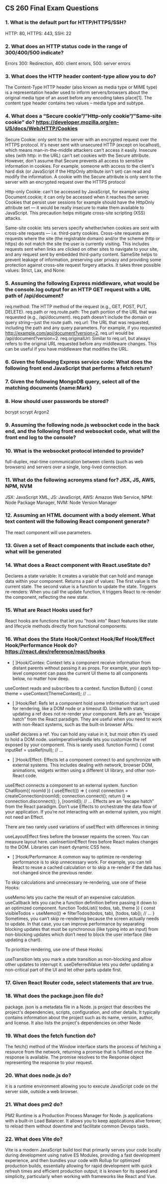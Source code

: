 ## CS 260 Final Exam Questions

### 1. What is the default port for HTTP/HTTPS/SSH? 
HTTP: 80, HTTPS: 443, SSH: 22

### 2. What does an HTTP status code in the range of 300/400/500 indicate?
Errors 300: Redirection, 400: client errors, 500: server errors

### 3. What does the HTTP header content-type allow you to do?
The Content-Type HTTP header (also known as media type or MIME type) is a representation header used to inform servers/browsers about the original media type of an asset before any encoding takes place[1]. The content type header contains two values – media type and subtype.

### 4. What does a “Secure cookie”/”Http-only cookie”/”Same-site cookie” do? https://developer.mozilla.org/en-US/docs/Web/HTTP/Cookies
Secure Cookie: only sent to the server with an encrypted request over the HTTPS protocol. It's never sent with unsecured HTTP (except on localhost), which means man-in-the-middle attackers can't access it easily. Insecure sites (with http: in the URL) can't set cookies with the Secure attribute. However, don't assume that Secure prevents all access to sensitive information in cookies. For example, someone with access to the client's hard disk (or JavaScript if the HttpOnly attribute isn't set) can read and modify the information. A cookie with the Secure attribute is only sent to the server with an encrypted request over the HTTPS protocol

Http-only Cookie: can't be accessed by JavaScript, for example using Document.cookie; it can only be accessed when it reaches the server. Cookies that persist user sessions for example should have the HttpOnly attribute set — it would be really insecure to make them available to JavaScript. This precaution helps mitigate cross-site scripting (XSS) attacks.

Same-site cookie: lets servers specify whether/when cookies are sent with cross-site requests — i.e. third-party cookies. Cross-site requests are requests where the site (the registrable domain) and/or the scheme (http or https) do not match the site the user is currently visiting. This includes requests sent when links are clicked on other sites to navigate to your site, and any request sent by embedded third-party content. SameSite helps to prevent leakage of information, preserving user privacy and providing some protection against cross-site request forgery attacks. It takes three possible values: Strict, Lax, and None:

### 5. Assuming the following Express middleware, what would be the console.log output for an HTTP GET request with a URL path of /api/document?
req.method: The HTTP method of the request (e.g., GET, POST, PUT, DELETE).
req.path or req.route.path: The path portion of the URL that was requested (e.g., /api/document). req.path doesn’t include the domain or query string—just the route path.
req.url: The URL that was requested, including the path and any query parameters. For example, if you requested http://example.com/api/document?version=2, req.url would be /api/document?version=2.
req.originalUrl: Similar to req.url, but always refers to the original URL requested before any middleware changes. This can be useful if you have middleware that modifies the URL.

### 6. Given the following Express service code: What does the following front end JavaScript that performs a fetch return?


### 7. Given the following MongoDB query, select all of the matching documents {name:Mark}


### 8. How should user passwords be stored?
bcrypt
scrypt
Argon2

### 9. Assuming the following node.js websocket code in the back end, and the following front end websocket code, what will the front end log to the console?

### 10. What is the websocket protocol intended to provide?
full-duplex, real-time communication between clients (such as web browsers) and servers over a single, long-lived connection.

### 11. What do the following acronyms stand for? JSX, JS, AWS, NPM, NVM
JSX: JavaScript XML, JS: JavaScript, AWS: Amazon Web Service, NPM: Node Package Manager, NVM: Node Version Manager


### 12. Assuming an HTML document with a body element. What text content will the following React component generate?  
The react component will use parameters.


### 13. Given a set of React components that include each other, what will be generated


### 14. What does a React component with React.useState do?
Declares a state variable: It creates a variable that can hold and manage data within your component.
Returns a pair of values:
The first value is the current state.
The second value is a function to update the state.
Triggers re-renders: When you call the update function, it triggers React to re-render the component, reflecting the new state.

### 15. What are React Hooks used for?
React hooks are functions that let you "hook into" React features like state and lifecycle methods directly from functional components. 

### 16. What does the State Hook/Context Hook/Ref Hook/Effect Hook/Performance Hook do? https://react.dev/reference/react/hooks
- [ ]Hook/Contex: Context lets a component receive information from distant parents without passing it as props. For example, your app’s top-level component can pass the current UI theme to all components below, no matter how deep.

useContext reads and subscribes to a context.
function Button() {
  const theme = useContext(ThemeContext);
  // ...

- [ ]Hook/Ref: Refs let a component hold some information that isn’t used for rendering, like a DOM node or a timeout ID. Unlike with state, updating a ref does not re-render your component. Refs are an “escape hatch” from the React paradigm. They are useful when you need to work with non-React systems, such as the built-in browser APIs.

useRef declares a ref. You can hold any value in it, but most often it’s used to hold a DOM node.
useImperativeHandle lets you customize the ref exposed by your component. This is rarely used.
function Form() {
  const inputRef = useRef(null);
  // ...

- [ ]Hook/Effect: Effects let a component connect to and synchronize with external systems. This includes dealing with network, browser DOM, animations, widgets written using a different UI library, and other non-React code.

useEffect connects a component to an external system.
function ChatRoom({ roomId }) {
  useEffect(() => {
    const connection = createConnection(roomId);
    connection.connect();
    return () => connection.disconnect();
  }, [roomId]);
  // ...
Effects are an “escape hatch” from the React paradigm. Don’t use Effects to orchestrate the data flow of your application. If you’re not interacting with an external system, you might not need an Effect.

There are two rarely used variations of useEffect with differences in timing:

useLayoutEffect fires before the browser repaints the screen. You can measure layout here.
useInsertionEffect fires before React makes changes to the DOM. Libraries can insert dynamic CSS here.

- [ ]Hook/Performance: A common way to optimize re-rendering performance is to skip unnecessary work. For example, you can tell React to reuse a cached calculation or to skip a re-render if the data has not changed since the previous render.

To skip calculations and unnecessary re-rendering, use one of these Hooks:

useMemo lets you cache the result of an expensive calculation.
useCallback lets you cache a function definition before passing it down to an optimized component.
function TodoList({ todos, tab, theme }) {
  const visibleTodos = useMemo(() => filterTodos(todos, tab), [todos, tab]);
  // ...
}
Sometimes, you can’t skip re-rendering because the screen actually needs to update. In that case, you can improve performance by separating blocking updates that must be synchronous (like typing into an input) from non-blocking updates which don’t need to block the user interface (like updating a chart).

To prioritize rendering, use one of these Hooks:

useTransition lets you mark a state transition as non-blocking and allow other updates to interrupt it.
useDeferredValue lets you defer updating a non-critical part of the UI and let other parts update first.

### 17. Given React Router code, select statements that are true.

### 18. What does the package.json file do?
package. json is a metadata file in a Node. js project that describes the project's dependencies, scripts, configuration, and other details. It typically contains information about the project such as its name, version, author, and license. It also lists the project's dependencies on other Node

### 19. What does the fetch function do?
The fetch() method of the Window interface starts the process of fetching a resource from the network, returning a promise that is fulfilled once the response is available. The promise resolves to the Response object representing the response to your request.

### 20. What does node.js do?
it is a runtime environment allowing you to execute JavaScript code on the server side, outside a web browser.

### 21. What does pm2 do?
PM2 Runtime is a Production Process Manager for Node. js applications with a built-in Load Balancer. It allows you to keep applications alive forever, to reload them without downtime and facilitate common Devops tasks. 

### 22. What does Vite do?
Vite is a modern JavaScript build tool that primarily serves your code locally during development using native ES Modules, providing a fast development experience, and then bundles your code with Rollup for optimized production builds, essentially allowing for rapid development with quick refresh times and efficient production output; it is known for its speed and simplicity, particularly when working with frameworks like React and Vue.

